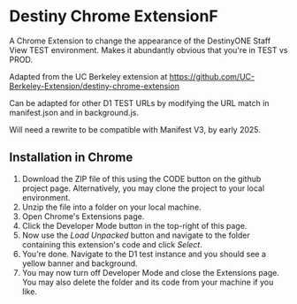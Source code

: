 # Destiny Chrome ExtensionF
A Chrome Extension to change the appearance of the DestinyONE Staff View TEST 
environment. Makes it abundantly obvious that you're in TEST vs PROD. 

Adapted from the UC Berkeley extension at https://github.com/UC-Berkeley-Extension/destiny-chrome-extension

Can be adapted for other D1 TEST URLs by modifying the URL match in manifest.json and in background.js.

Will need a rewrite to be compatible with Manifest V3, by early 2025.

## Installation in Chrome
1. Download the ZIP file of this using the CODE button on the github project page. Alternatively, you may clone the project to your local environment.
2. Unzip the file into a folder on your local machine.
3. Open Chrome's Extensions page.
4. Click the Developer Mode button in the top-right of this page. 
5. Now use the *Load Unpacked* button and navigate to the folder containing this extension's code and click *Select*.
6. You're done. Navigate to the D1 test instance and you should see a yellow banner and background. 
7. You may now turn off Developer Mode and close the Extensions page. You may also delete the folder and its code from your machine if you like.
